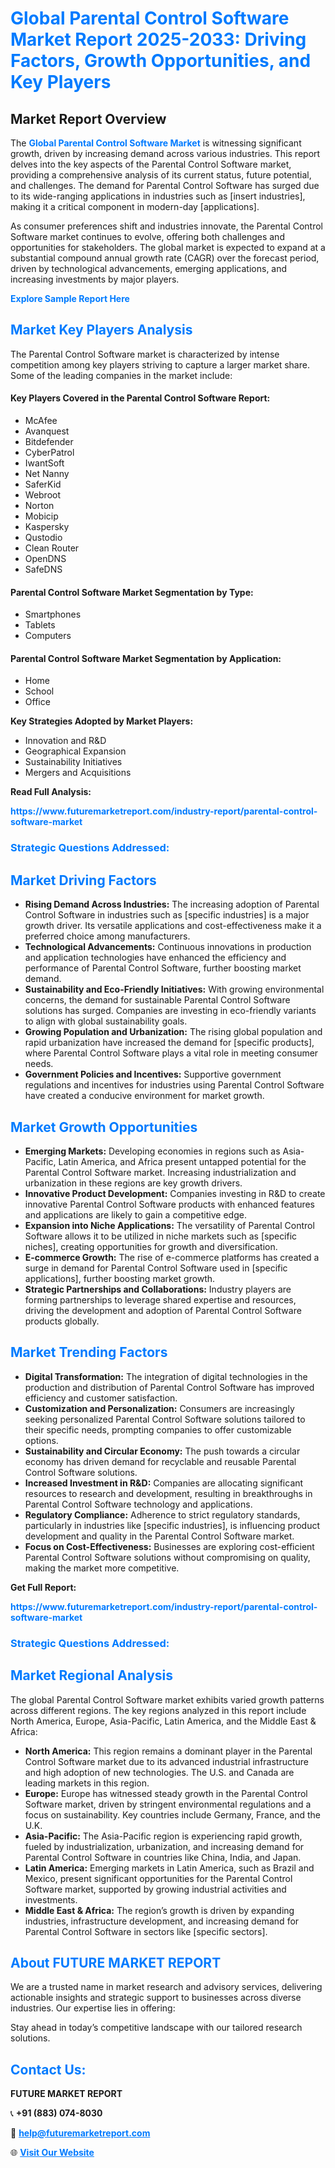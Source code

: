 <h1 style="color: #007BFF;">Global Parental Control Software Market Report 2025-2033: Driving Factors, Growth Opportunities, and Key Players</h1>

<section id="overview">
<h2>Market Report Overview</h2>
<p>The <a href="https://www.futuremarketreport.com/industry-report/parental-control-software-market" style="color: #007BFF; text-decoration: none;"><strong>Global Parental Control Software Market</strong></a> is witnessing significant growth, driven by increasing demand across various industries. This report delves into the key aspects of the Parental Control Software market, providing a comprehensive analysis of its current status, future potential, and challenges. The demand for Parental Control Software has surged due to its wide-ranging applications in industries such as [insert industries], making it a critical component in modern-day [applications].</p>
<p>As consumer preferences shift and industries innovate, the Parental Control Software market continues to evolve, offering both challenges and opportunities for stakeholders. The global market is expected to expand at a substantial compound annual growth rate (CAGR) over the forecast period, driven by technological advancements, emerging applications, and increasing investments by major players.</p>
</section>

<section id="overview">
<p><a href="https://www.futuremarketreport.com/request-sample/reportId=99431" style="color: #007BFF; text-decoration: none;"><strong>Explore Sample Report Here</strong></a></p>
</section>

<section id="key-players">
<h2 style="color: #007BFF;">Market Key Players Analysis</h2>
<p>The Parental Control Software market is characterized by intense competition among key players striving to capture a larger market share. Some of the leading companies in the market include:</p>
<h4>Key Players Covered in the Parental Control Software Report:</h4>
<ul><li>McAfee</li><li>Avanquest</li><li>Bitdefender</li><li>CyberPatrol</li><li>IwantSoft</li><li>Net Nanny</li><li>SaferKid</li><li>Webroot</li><li>Norton</li><li>Mobicip</li><li>Kaspersky</li><li>Qustodio</li><li>Clean Router</li><li>OpenDNS</li><li>SafeDNS</li></ul>
<h4>Parental Control Software Market Segmentation by Type:</h4>
<ul><li>Smartphones</li><li>Tablets</li><li>Computers</li></ul>

<h4>Parental Control Software Market Segmentation by Application:</h4>
<ul><li>Home</li><li>School</li><li>Office</li></ul>
<p><strong>Key Strategies Adopted by Market Players:</strong></p>
<ul>
<li>Innovation and R&D</li>
<li>Geographical Expansion</li>
<li>Sustainability Initiatives</li>
<li>Mergers and Acquisitions</li>
</ul>
</section>

<section>
<p><strong>Read Full Analysis: </strong></p><a href="https://www.futuremarketreport.com/industry-report/parental-control-software-market" style="color: #007BFF; text-decoration: none;"><strong>https://www.futuremarketreport.com/industry-report/parental-control-software-market</strong></a>
<h3 style="color: #007BFF;">Strategic Questions Addressed:</h3>
</section>

<section id="driving-factors">
<h2 style="color: #007BFF;">Market Driving Factors</h2>
<ul>
<li><strong>Rising Demand Across Industries:</strong> The increasing adoption of Parental Control Software in industries such as [specific industries] is a major growth driver. Its versatile applications and cost-effectiveness make it a preferred choice among manufacturers.</li>
<li><strong>Technological Advancements:</strong> Continuous innovations in production and application technologies have enhanced the efficiency and performance of Parental Control Software, further boosting market demand.</li>
<li><strong>Sustainability and Eco-Friendly Initiatives:</strong> With growing environmental concerns, the demand for sustainable Parental Control Software solutions has surged. Companies are investing in eco-friendly variants to align with global sustainability goals.</li>
<li><strong>Growing Population and Urbanization:</strong> The rising global population and rapid urbanization have increased the demand for [specific products], where Parental Control Software plays a vital role in meeting consumer needs.</li>
<li><strong>Government Policies and Incentives:</strong> Supportive government regulations and incentives for industries using Parental Control Software have created a conducive environment for market growth.</li>
</ul>
</section>

<section id="growth-opportunities">
<h2 style="color: #007BFF;">Market Growth Opportunities</h2>
<ul>
<li><strong>Emerging Markets:</strong> Developing economies in regions such as Asia-Pacific, Latin America, and Africa present untapped potential for the Parental Control Software market. Increasing industrialization and urbanization in these regions are key growth drivers.</li>
<li><strong>Innovative Product Development:</strong> Companies investing in R&D to create innovative Parental Control Software products with enhanced features and applications are likely to gain a competitive edge.</li>
<li><strong>Expansion into Niche Applications:</strong> The versatility of Parental Control Software allows it to be utilized in niche markets such as [specific niches], creating opportunities for growth and diversification.</li>
<li><strong>E-commerce Growth:</strong> The rise of e-commerce platforms has created a surge in demand for Parental Control Software used in [specific applications], further boosting market growth.</li>
<li><strong>Strategic Partnerships and Collaborations:</strong> Industry players are forming partnerships to leverage shared expertise and resources, driving the development and adoption of Parental Control Software products globally.</li>
</ul>
</section>

<section id="trending-factors">
<h2 style="color: #007BFF;">Market Trending Factors</h2>
<ul>
<li><strong>Digital Transformation:</strong> The integration of digital technologies in the production and distribution of Parental Control Software has improved efficiency and customer satisfaction.</li>
<li><strong>Customization and Personalization:</strong> Consumers are increasingly seeking personalized Parental Control Software solutions tailored to their specific needs, prompting companies to offer customizable options.</li>
<li><strong>Sustainability and Circular Economy:</strong> The push towards a circular economy has driven demand for recyclable and reusable Parental Control Software solutions.</li>
<li><strong>Increased Investment in R&D:</strong> Companies are allocating significant resources to research and development, resulting in breakthroughs in Parental Control Software technology and applications.</li>
<li><strong>Regulatory Compliance:</strong> Adherence to strict regulatory standards, particularly in industries like [specific industries], is influencing product development and quality in the Parental Control Software market.</li>
<li><strong>Focus on Cost-Effectiveness:</strong> Businesses are exploring cost-efficient Parental Control Software solutions without compromising on quality, making the market more competitive.</li>
</ul>
</section>

<section>
<p><strong>Get Full Report: </strong></p><a href="https://www.futuremarketreport.com/industry-report/parental-control-software-market" style="color: #007BFF; text-decoration: none;"><strong>https://www.futuremarketreport.com/industry-report/parental-control-software-market</strong></a>
<h3 style="color: #007BFF;">Strategic Questions Addressed:</h3>
</section>


<section id="regional-analysis">
<h2 style="color: #007BFF;">Market Regional Analysis</h2>
<p>The global Parental Control Software market exhibits varied growth patterns across different regions. The key regions analyzed in this report include North America, Europe, Asia-Pacific, Latin America, and the Middle East & Africa:</p>
<ul>
<li><strong>North America:</strong> This region remains a dominant player in the Parental Control Software market due to its advanced industrial infrastructure and high adoption of new technologies. The U.S. and Canada are leading markets in this region.</li>
<li><strong>Europe:</strong> Europe has witnessed steady growth in the Parental Control Software market, driven by stringent environmental regulations and a focus on sustainability. Key countries include Germany, France, and the U.K.</li>
<li><strong>Asia-Pacific:</strong> The Asia-Pacific region is experiencing rapid growth, fueled by industrialization, urbanization, and increasing demand for Parental Control Software in countries like China, India, and Japan.</li>
<li><strong>Latin America:</strong> Emerging markets in Latin America, such as Brazil and Mexico, present significant opportunities for the Parental Control Software market, supported by growing industrial activities and investments.</li>
<li><strong>Middle East & Africa:</strong> The region’s growth is driven by expanding industries, infrastructure development, and increasing demand for Parental Control Software in sectors like [specific sectors].</li>
</ul>
</section>

<footer>
<h2 style="color: #007BFF;">About FUTURE MARKET REPORT</h2>
<p>We are a trusted name in market research and advisory services, delivering actionable insights and strategic support to businesses across diverse industries. Our expertise lies in offering:</p>

<p>Stay ahead in today’s competitive landscape with our tailored research solutions.</p>

<h2 style="color: #007BFF;">Contact Us:</h2>
<p><strong>FUTURE MARKET REPORT</strong></p>
<p>📞 <strong>+91 (883) 074-8030</strong></p>
<p>📧 <strong><a href="mailto:help@futuremarketreport.com" style="color: #007BFF;">help@futuremarketreport.com</a></strong></p>
<p>🌐 <strong><a href="https://www.futuremarketreport.com/" style="color: #007BFF;">Visit Our Website</a></strong></p>
</footer>